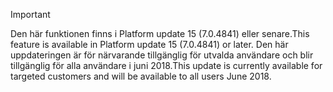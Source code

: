 > [!IMPORTANT]
> <span data-ttu-id="bfdd0-101">Den här funktionen finns i Platform update 15 (7.0.4841) eller senare.</span><span class="sxs-lookup"><span data-stu-id="bfdd0-101">This feature is available in Platform update 15 (7.0.4841) or later.</span></span> <span data-ttu-id="bfdd0-102">Den här uppdateringen är för närvarande tillgänglig för utvalda användare och blir tillgänglig för alla användare i juni 2018.</span><span class="sxs-lookup"><span data-stu-id="bfdd0-102">This update is currently available for targeted customers and will be available to all users June 2018.</span></span>
